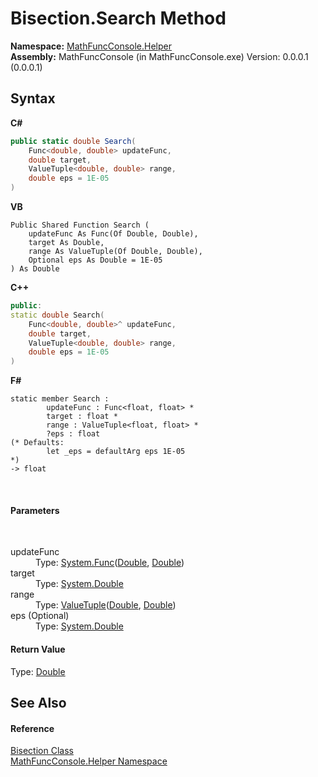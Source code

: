 # Bisection.Search Method 
 

**Namespace:**&nbsp;<a href="f9a8a21e-a3ba-4ebe-fd07-6ca1953f5cbf">MathFuncConsole.Helper</a><br />**Assembly:**&nbsp;MathFuncConsole (in MathFuncConsole.exe) Version: 0.0.0.1 (0.0.0.1)

## Syntax

**C#**<br />
``` C#
public static double Search(
	Func<double, double> updateFunc,
	double target,
	ValueTuple<double, double> range,
	double eps = 1E-05
)
```

**VB**<br />
``` VB
Public Shared Function Search ( 
	updateFunc As Func(Of Double, Double),
	target As Double,
	range As ValueTuple(Of Double, Double),
	Optional eps As Double = 1E-05
) As Double
```

**C++**<br />
``` C++
public:
static double Search(
	Func<double, double>^ updateFunc, 
	double target, 
	ValueTuple<double, double> range, 
	double eps = 1E-05
)
```

**F#**<br />
``` F#
static member Search : 
        updateFunc : Func<float, float> * 
        target : float * 
        range : ValueTuple<float, float> * 
        ?eps : float 
(* Defaults:
        let _eps = defaultArg eps 1E-05
*)
-> float 

```

<br />

#### Parameters
&nbsp;<dl><dt>updateFunc</dt><dd>Type: <a href="http://msdn2.microsoft.com/en-us/library/bb549151" target="_blank">System.Func</a>(<a href="http://msdn2.microsoft.com/en-us/library/643eft0t" target="_blank">Double</a>, <a href="http://msdn2.microsoft.com/en-us/library/643eft0t" target="_blank">Double</a>)<br /></dd><dt>target</dt><dd>Type: <a href="http://msdn2.microsoft.com/en-us/library/643eft0t" target="_blank">System.Double</a><br /></dd><dt>range</dt><dd>Type: <a href="http://msdn2.microsoft.com/en-us/library/mt744804" target="_blank">ValueTuple</a>(<a href="http://msdn2.microsoft.com/en-us/library/643eft0t" target="_blank">Double</a>, <a href="http://msdn2.microsoft.com/en-us/library/643eft0t" target="_blank">Double</a>)<br /></dd><dt>eps (Optional)</dt><dd>Type: <a href="http://msdn2.microsoft.com/en-us/library/643eft0t" target="_blank">System.Double</a><br /></dd></dl>

#### Return Value
Type: <a href="http://msdn2.microsoft.com/en-us/library/643eft0t" target="_blank">Double</a>

## See Also


#### Reference
<a href="61f7fef3-b924-f784-d083-2bdae85be3c6">Bisection Class</a><br /><a href="f9a8a21e-a3ba-4ebe-fd07-6ca1953f5cbf">MathFuncConsole.Helper Namespace</a><br />